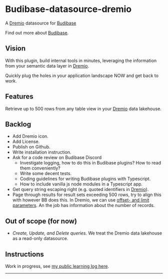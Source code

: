 # Budibase-datasource-dremio

A [Dremio] datasource for [Budibase]

Find out more about [Budibase].

## Vision

With this plugin, build internal tools in minutes,
leveraging the information from your semantic data layer in [Dremio].

Quickly plug the holes in your application landscape NOW
and get back to work.

## Features

Retrieve up to 500 rows from any table view in your [Dremio] data lakehouse.

## Backlog

* Add Dremio icon.
* Add License.
* Publish on Github.
* Write installation instruction.
* Ask for a code review on Budibase Discord
  * Investigate logging, how to do this in Budibase plugins? How to read them conveniently?
  * Write some decent tests.
  * Coding guidelines for writing Budibase plugins with Typescript.
  * How to include vanilla js node modules in a Typescript app.
* Get query string escaping right (e.g. quoted identifiers in [Dremio]).
* Page through results for result sets exceeding 500 rows, try to align this with however BB does this.
  In Dremio, we can use [offset- and limit parameters].
  An the job has information about the number of records.  

## Out of scope (for now)

* _Create, Update, and Delete queries._ We treat the Dremio data lakehouse as a read-only datasource.

## Instructions

Work in progress, see [my public learning log here](https://serra.fibery.io/Public/Learnings-by-State-80#Learning/Connect-Dremio-to-budibase-207).

---

[Dremio]: https://github.com/dremio/dremio-oss
[Budibase]: https://github.com/Budibase/budibase
[offset- and limit parameters]: https://docs.dremio.com/24.3.x/reference/api/#limit-and-offset-query-parameters